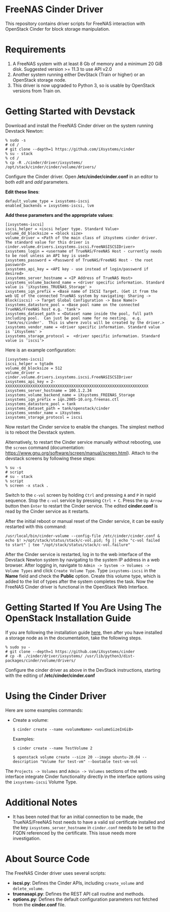 FreeNAS Cinder Driver
=====================

This repository contains driver scripts for FreeNAS interaction with OpenStack Cinder for block storage manipulation.


Requirements
============

1. A FreeNAS system with at least 8 Gb of memory and a minimum 20 GiB disk.  Suggested version >= 11.3 to use API v2.0
2. Another system running either DevStack (Train or higher) or an OpenStack storage node.
3. This driver is now upgraded to Python 3, so is usable by OpenStack versions from Train on.  

Getting Started with Devstack
=============================

Download and install the FreeNAS Cinder driver on the system running Devstack Newton:

```
% sudo -s
# cd /
# git clone --depth=1 https://github.com/iXsystems/cinder
% su - stack
% cd /
% cp -R ./cinder/driver/ixsystems/ /opt/stack/cinder/cinder/volume/drivers/
```

Configure the Cinder driver. Open **/etc/cinder/cinder.conf** in an editor to both *edit* and *add* parameters.

**Edit these lines**:

 ```
 default_volume_type = ixsystems-iscsi
 enabled_backends = ixsystems-iscsi, lvm
 ```

**Add these parameters and the appropriate values**:

 ```
 [ixsystems-iscsi]
 iscsi_helper = <iscsi helper type. Standard Value>
 volume_dd_blocksize = <block size>
 volume_driver = <Path of the main class of iXsystems cinder driver. The standard value for this driver is cinder.volume.drivers.ixsystems.iscsi.FreeNASISCSIDriver>
 ixsystems_login = <username of TrueNAS/FreeNAS Host - currently needs to be root unless an API key is used>
 ixsystems_password = <Password of TrueNAS/FreeNAS Host - the root password>
 ixsystems_api_key = <API key - use instead of login/password if desired>
 ixsystems_server_hostname = <IP Address of TrueNAS Host>
 ixsystems_volume_backend_name = <driver specific information. Standard value is 'iXsystems_TRUENAS_Storage' >
 ixsystems_iqn_prefix = <Base name of ISCSI Target. (Get it from the web UI of the connected TrueNAS system by navigating: Sharing -> Block(iscsi) -> Target Global Configuration -> Base Name)>
 ixsystems_datastore_pool = <Base pool name on the connected TrueNAS/FreeNAS host e.g. 'tank'>
 ixsystems_dataset_path = <Dataset name inside the pool, full path including pool.  Can just be pool name for no nesting.  e.g. 'tank/os/cinder'.  This is where zvols will be created by the driver.>
 ixsystems_vendor_name = <driver specific information. Standard value is 'iXsystems' >
 ixsystems_storage_protocol =  <driver specific information. Standard value is 'iscsi'>
 ```

Here is an example configuration:

 ```
 [ixsystems-iscsi]
 iscsi_helper = tgtadm
 volume_dd_blocksize = 512
 volume_driver = cinder.volume.drivers.ixsystems.iscsi.FreeNASISCSIDriver
 ixsystems_api_key = 2-XXXXXXXXXXXXXXXXXXXXXXXXXXXXXXXXXXXXXXXXXXXXXXXXXXXXXXXXXXXXXXX
 ixsystems_server_hostname = 100.1.2.34
 ixsystems_volume_backend_name = iXsystems_FREENAS_Storage
 ixsystems_iqn_prefix = iqn.2005-10.org.freenas.ctl
 ixsystems_datastore_pool = tank
 ixsystems_dataset_path = tank/openstack/cinder
 ixsystems_vendor_name = iXsystems
 ixsystems_storage_protocol = iscsi
 ```

Now restart the Cinder service to enable the changes. The simplest method is to reboot the Devstack system.

Alternatively, to restart the Cinder service manually without rebooting, use the `screen` command (documentation: https://www.gnu.org/software/screen/manual/screen.html). Attach to the devstack screens by following these steps:

```
% su -s
# script
# su - stack
% script
% screen -x stack .
```

Switch to the `c-vol` screen by holding `Ctrl` and pressing `A` and `P` in rapid sequence. Stop the `c-vol` service by pressing `Ctrl + C`.
Press the `Up Arrow` button then `Enter` to restart the Cinder service.
The edited **cinder.conf** is read by the Cinder service as it restarts.

After the initial reboot or manual reset of the Cinder service, it can be easily restarted with this command:

`/usr/local/bin/cinder-volume --config-file /etc/cinder/cinder.conf & echo $! >/opt/stack/status/stack/c-vol.pid; fg || echo "c-vol failed to start" | tee "/opt/stack/status/stack/c-vol.failure"`

After the Cinder service is restarted, log in to the web interface of the Devstack Newton system by navigating to the system IP address in a web browser. After logging in, navigate to `Admin -> System -> Volumes -> Volume Types` and click `Create Volume Type`. Type `ixsystems-iscsi` in the **Name** field and check the **Public** option. Create this volume type, which is added to the list of types after the system completes the task. Now the FreeNAS Cinder driver is functional in the OpenStack Web Interface.

Getting Started If You Are Using The OpenStack Installation Guide
=================================================================
If you are following the installation guide [here](https://docs.openstack.org/install-guide/), then after you have installed a storage node as in the documentation, take the following steps.

```
% sudo su -
# git clone --depth=1 https://github.com/iXsystems/cinder
# cp -R ./cinder/driver/ixsystems/ /usr/lib/python3/dist-packages/cinder/volume/drivers/
```

Configure the cinder driver as above in the DevStack instructions, starting with the editing of **/etc/cinder/cinder.conf**

Using the Cinder Driver
=======================

Here are some examples commands:

* Create a volume:

  `$ cinder create --name <volumeName> <volumeSizeInGiB>`

  Examples:

  `$ cinder create --name TestVolume 2`

  `$ openstack volume create --size 20 --image ubuntu-20.04 --description "Volume for test-vm" --bootable test-vm-vol` 

The `Projects -> Volumes` and `Admin -> Volumes` sections of the web interface integrate Cinder functionality directly in the interface options using the `ixsystems-iscsi` Volume Type.

Additional Notes
================
* It has been noted that for an initial connection to be made, the TrueNAS/FreeNAS host needs to have a valid ssl certificate installed
and the key `ixsystems_server_hostname` in `cinder.conf` needs to be set to the FQDN referenced by the certificate.  This issue needs
more investigation.

About Source Code
=================

The FreeNAS Cinder driver uses several scripts:

* **iscsi.py**: Defines the Cinder APIs, including `create_volume` and `delete_volume`.
* **truenasapi.py**: Defines the REST API call routine and methods.
* **options.py**: Defines the default configuration parameters not fetched from the **cinder.conf** file.
